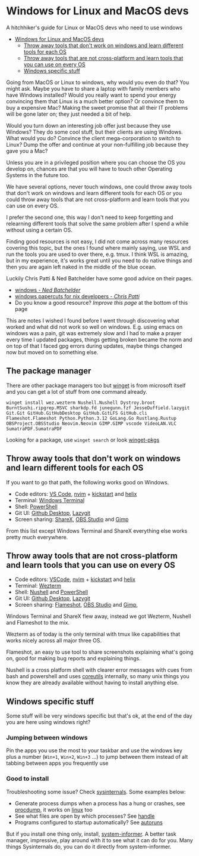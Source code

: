 # Windows for Linux and MacOS devs

A hitchhiker's guide for Linux or MacOS devs who need to use windows

<!--toc:start-->
- [Windows for Linux and MacOS devs](#windows-for-linux-and-macos-devs)
  - [Throw away tools that don't work on windows and learn different tools for each OS](#throw-away-tools-that-dont-work-on-windows-and-learn-different-tools-for-each-os)
  - [Throw away tools that are not cross-platform and learn tools that you can use on every OS](#throw-away-tools-that-are-not-cross-platform-and-learn-tools-that-you-can-use-on-every-os)
  - [Windows specific stuff](#windows-specific-stuff)
<!--toc:end-->

Going from MacOS or Linux to windows, why would you even do that? You might
ask. Maybe you have to share a laptop with family members who have Windows
installed? Would you really want to spend your energy convincing them that
Linux is a much better option? Or convince them to buy a expensive Mac? Making
the sweet promise that all their IT problems will be gone later on; they just
needed a bit of help.

Would you turn down an interesting job offer just because they use Windows?
They do some cool stuff, but their clients are using Windows. What would you do?
Convince the client mega-corporation to switch to Linux? Dump the offer and
continue at your non-fulfilling job because they gave you a Mac?

Unless you are in a privileged position where you can choose the OS you develop
on, chances are that you will have to touch other Operating Systems in the
future too.

We have several options, never touch windows, one could throw away tools that
don't work on windows and learn different tools for each OS or you could throw
away tools that are not cross-platform and learn tools that you can use on
every OS.

I prefer the second one, this way I don't need to keep forgetting and
relearning different tools that solve the same problem after I spend a while
without using a certain OS.

Finding good resources is not easy, I did not come across many resources
covering this topic, but the ones I found where mainly saying, use WSL and run
the tools you are used to over there, e.g. tmux.
I think WSL is amazing, but in my experience, it's works great until you need
to do native things and then you are again left naked in the middle of the blue
ocean.

Luckily Chris Patti & Ned Batchelder have some good advice on their pages.

- [windows - _Ned Batchelder_](https://nedbatchelder.com/blog/tag/windows.html)
- [windows papercuts for nix developers - _Chris Patti_](https://www.feoh.org/posts/windows-papercuts-for-nix-developers)
- Do you know a good resource? _Improve this page_ at the bottom of this page

This are notes I wished I found before I went through discovering what worked
and what did not work so well on windows. E.g. using emacs on windows was a
pain, git was extremely slow and I had to make a prayer every time I updated
packages, things getting broken became the norm and on top of that I faced gpg
errors during updates, maybe things changed now but moved on to something else.

## The package manager

There are other package managers too but
[winget](https://learn.microsoft.com/en-us/windows/package-manager/winget/#install-winget)
is from microsoft itself and you can get a lot of stuff from one command
already.

    winget install wez.wezterm Nushell.Nushell Dystroy.broot BurntSushi.ripgrep.MSVC sharkdp.fd junegunn.fzf JesseDuffield.lazygit Git.Git GitHub.GitHubDesktop GitHub.GitLFS GitHub.cli Flameshot.Flameshot Python.Python.3.12 GoLang.Go Rustlang.Rustup OBSProject.OBSStudio Neovim.Neovim GIMP.GIMP vscode VideoLAN.VLC SumatraPDF.SumatraPDF

Looking for a package, use `winget search` or look [winget-pkgs](https://github.com/microsoft/winget-pkgs)

## Throw away tools that don't work on windows and learn different tools for each OS

If you want to go that path, the following works good on Windows.

- Code editors: [VS Code](https://github.com/microsoft/vscode),
[nvim](https://github.com/neovim/neovim) +
[kickstart](https://github.com/nvim-lua/kickstart.nvim) and
[helix](https://helix-editor.com)
- Terminal: [Windows Terminal](https://github.com/microsoft/terminal)
- Shell: [PowerShell](https://learn.microsoft.com/en-us/powershell/)
- Git UI: [Github Desktop](https://github.com/desktop/desktop),
[Lazygit](https://github.com/jesseduffield/lazygit)
- Screen sharing: [ShareX](https://getsharex.com), [OBS
Studio](https://obsproject.com) and [Gimp](https://www.gimp.org)

From this list except Windows Terminal and ShareX everything else works pretty
much everywhere.

## Throw away tools that are not cross-platform and learn tools that you can use on every OS

- Code editors: [VSCode](https://github.com/microsoft/vscode),
[nvim](https://github.com/neovim/neovim) +
[kickstart](https://github.com/nvim-lua/kickstart.nvim) and
[helix](https://helix-editor.com)
- Terminal: [Wezterm](https://github.com/wez/wezterm/)
- Shell: [Nushell](https://www.nushell.sh/) and [PowerShell](https://learn.microsoft.com/en-us/powershell/)
- Git UI: [Github Desktop](https://github.com/desktop/desktop),
[Lazygit](https://github.com/jesseduffield/lazygit)
- Screen sharing: [Flameshot](https://flameshot.org),
[OBS Studio](https://obsproject.com) and [Gimp](https://www.gimp.org),

Windows Terminal and ShareX flew away, instead we got Wezterm, Nushell and
Flameshot to the mix.

Wezterm as of today is the only terminal with tmux like capabilities that works
nicely across all major three OS.

Flameshot, an easy to use tool to share screenshots explaining what's
going on, good for making bug reports and explaining things.

Nushell is a cross platform shell with clearer error messages with cues from
bash and powershell and uses [coreutils](https://github.com/uutils/coreutils)
internally, so many unix things you know they are already available without
having to install anything else.

## Windows specific stuff

Some stuff will be very windows specific but that's ok, at the end of the day
you are here using windows right?

### Jumping between windows

Pin the apps you use the most to your taskbar and use the windows key plus a
number (`Win+1`, `Win+2`, `Win+3` ...) to jump between them instead of alt
tabbing between apps you frequently use

### Good to install

Troubleshooting some issue? Check [sysinternals](https://learn.microsoft.com/en-us/sysinternals).
Some examples below:

- Generate process dumps when a process has a hung or crashes, see
[procdump](https://learn.microsoft.com/en-us/sysinternals/downloads/procdump),
it works on [linux](https://github.com/Sysinternals/ProcDump-for-Linux) too
- See what files are open by which processes? See
[handle](https://learn.microsoft.com/en-us/sysinternals/downloads/handle)
- Programs configured to startup automatically? See
[autoruns](https://learn.microsoft.com/en-us/sysinternals/downloads/autoruns)

But if you install one thing only, install,
[system-informer](https://github.com/winsiderss/systeminformer).
A better task manager, impressive, play around with it to see what it can do
for you. Many things Sysinternals do, you can do it directly from
system-informer.
